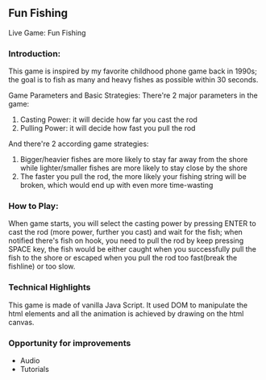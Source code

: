 ## Fun Fishing

Live Game: Fun Fishing

### Introduction:
This game is inspired by my favorite childhood phone game back in 1990s; the goal is to fish as many and heavy fishes as possible within 30 seconds.

Game Parameters and Basic Strategies:
There're 2 major parameters in the game:
1. Casting Power: it will decide how far you cast the rod
2. Pulling Power: it will decide how fast you pull the rod

And there're 2 according game strategies:
1. Bigger/heavier fishes are more likely to stay far away from the shore while lighter/smaller fishes are more likely to stay close by the shore
2. The faster you pull the rod, the more likely your fishing string will be broken, which would end up with even more time-wasting

### How to Play:
When game starts, you will select the casting power by pressing ENTER to cast the rod (more power, further you cast) and wait for the fish; when notified there's fish on hook, you need to pull the rod by keep pressing SPACE key, the fish would be either caught when you successfully pull the fish to the shore or escaped when you pull the rod too fast(break the fishline) or too slow.

### Technical Highlights
This game is made of vanilla Java Script. It used DOM to manipulate the html elements and all the animation is achieved by drawing on the html canvas.

### Opportunity for improvements
* Audio
* Tutorials
